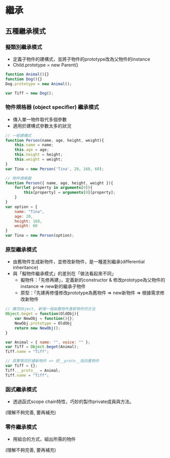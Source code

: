# 繼承

## 五種繼承模式

### 擬類別繼承模式

* 定義子物件的建構式，並將子物件的prototype改為父物件的instance
* Child.prototype = new Parent()

```javascript
function Animal(){}
function Dog(){}
Dog.prototype = new Animal();

var Tiff = new Dog();
```

### 物件規格器 (object specifier) 繼承模式

* 傳入單一物件取代多個參數
* 適用於建構式參數太多的狀況

```javascript
// 一般建構式
function Person(name, age, height, weight){
    this.name = name;
    this.age = age;
    this.height = height;
    this.weight = weight;
}
var Tina = new Person('Tina', 20, 168, 60);

// 物件規格器
function Person({ name, age, height, weight }){
    for(let property in arguments[0]){
        this[property] = arguments[0][property];
    }
}
var option = {
    name: "Tina", 
    age: 20,
    height: 168,
    weight: 60
}
var Tina = new Person(option);
```

### 原型繼承模式

* 由舊物件生成新物件，並修改新物件，是一種差別繼承(differential inheritance)
* 與「擬物件繼承模式」的差別在「做法看起來不同」
    * 擬物件：「先修再建」，定義新的constructor & 修改prototype為父物件的instance => new新的繼承子物件
    * 原型：「先建再修僅修改prototype為舊物件 => new新物件 => 根據需求修改新物件

```javascript
// 擴充Object, 新增一個由舊物件產新物件的方法
Object.beget = function(OldObj){
    var NewObj = function(){};
    NewObj.prototype = OldObj
    return new NewObj();
}

var Animal = { name: "", voice: "" };
var Tiff = Object.beget(Animal);
Tiff.name = "Tiff";

// 其實等同於建新物件 => 把__proto__指向舊物件
var Tiff = {};
Tiff.__proto__ = Animal;
Tiff.name = "Tiff";
```

### 函式繼承模式

* 透過函式scope chain特性，巧妙的製作private成員與方法。

(理解不夠完善, 要再補充)

### 零件繼承模式

* 用組合的方式，組出所需的物件

(理解不夠完善, 要再補充)